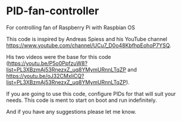 # PID-fan-controller
For controlling fan of Raspberry Pi with Raspbian OS

This code is inspired by Andreas Spiess and his YouTube channel https://www.youtube.com/channel/UCu7_D0o48KbfhpEohoP7YSQ.

His two videos were the base for this code (https://youtu.be/P5o0PpfzuW8?list=PL3XBzmAj53RnezxZ_uq8YMymURnnLTqZP and https://youtu.be/oJ32CMxliCQ?list=PL3XBzmAj53RnezxZ_uq8YMymURnnLTqZP).

If you are going to use this code, configure PIDs for that will suit your needs.
This code is ment to start on boot and run indefinitely.

And if you have any suggestions please let me know.
